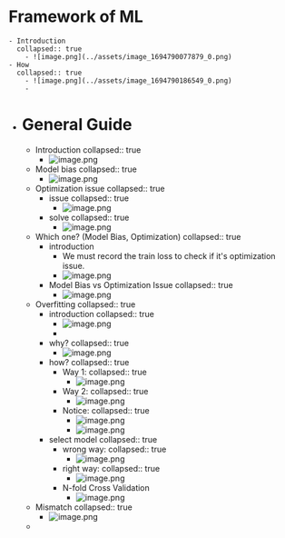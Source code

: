 # Framework of ML
	- Introduction
	  collapsed:: true
		- ![image.png](../assets/image_1694790077879_0.png)
	- How
	  collapsed:: true
		- ![image.png](../assets/image_1694790186549_0.png)
		-
- # General Guide
	- Introduction
	  collapsed:: true
		- ![image.png](../assets/image_1694839980866_0.png)
	- Model bias
	  collapsed:: true
		- ![image.png](../assets/image_1694790412883_0.png)
	- Optimization issue
	  collapsed:: true
		- issue
		  collapsed:: true
			- ![image.png](../assets/image_1694790546046_0.png)
		- solve
		  collapsed:: true
			- ![image.png](../assets/image_1694790916254_0.png)
	- Which one? (Model Bias, Optimization)
	  collapsed:: true
		- introduction
			- We must record the train loss to check if it's optimization issue.
			- ![image.png](../assets/image_1694790594024_0.png)
		- Model Bias vs Optimization Issue
		  collapsed:: true
			- ![image.png](../assets/image_1694790774018_0.png)
	- Overfitting
	  collapsed:: true
		- introduction
		  collapsed:: true
			- ![image.png](../assets/image_1694837781307_0.png)
			-
		- why?
		  collapsed:: true
			- ![image.png](../assets/image_1694837908014_0.png)
		- how?
		  collapsed:: true
			- Way 1:
			  collapsed:: true
				- ![image.png](../assets/image_1694838036953_0.png)
			- Way 2:
			  collapsed:: true
				- ![image.png](../assets/image_1694838273202_0.png)
			- Notice:
			  collapsed:: true
				- ![image.png](../assets/image_1694838742459_0.png)
				- ![image.png](../assets/image_1694838779366_0.png)
		- select model
		  collapsed:: true
			- wrong way:
			  collapsed:: true
				- ![image.png](../assets/image_1694839379075_0.png)
			- right way:
			  collapsed:: true
				- ![image.png](../assets/image_1694839795180_0.png)
			- N-fold Cross Validation
				- ![image.png](../assets/image_1694839948880_0.png)
	- Mismatch
	  collapsed:: true
		- ![image.png](../assets/image_1694840248462_0.png)
	-